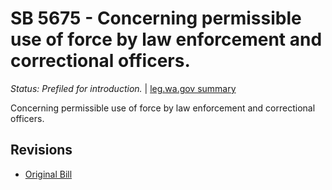 # SB 5675 - Concerning permissible use of force by law enforcement and correctional officers.
*Status: Prefiled for introduction.* | [leg.wa.gov summary](https://app.leg.wa.gov/billsummary?BillNumber=5675&Year=2021)

Concerning permissible use of force by law enforcement and correctional officers.

## Revisions
* [Original Bill](1/)